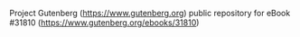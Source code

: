 Project Gutenberg (https://www.gutenberg.org) public repository for eBook #31810 (https://www.gutenberg.org/ebooks/31810)
